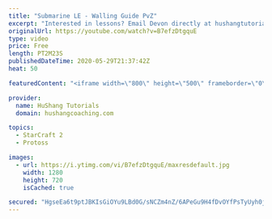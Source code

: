 ```yaml
---
title: "Submarine LE - Walling Guide PvZ"
excerpt: "Interested in lessons? Email Devon directly at hushangtutorials@outlook.com ------------------------------------------------------------------------------------------------------- Want to support HuShang Tutorials directly? Patreon is a website where you can contribute a monthly donation that will help"
originalUrl: https://youtube.com/watch?v=B7efzDtgquE
type: video
price: Free
length: PT2M23S
publishedDateTime: 2020-05-29T21:37:42Z
heat: 50

featuredContent: "<iframe width=\"800\" height=\"500\" frameborder=\"0\" src=\"https://www.youtube.com/embed/B7efzDtgquE\" allow=\"accelerometer; autoplay; encrypted-media; gyroscope; picture-in-picture\" allowfullscreen></iframe>"

provider:
  name: HuShang Tutorials
  domain: hushangcoaching.com

topics:
  - StarCraft 2
  - Protoss

images:
  - url: https://i.ytimg.com/vi/B7efzDtgquE/maxresdefault.jpg
    width: 1280
    height: 720
    isCached: true

secured: "HgseEa6t9ptJBKIsGiOYu9LBd0G/sNCZm4nZ/6APeGu9H4fDvOYfPsTyUyh0jRqD4G2BG68syLzGC/2cVfIazFJ4GQCXKJ81urG5BpjcZqlq9SCYx85To+ecA1fxU8UiCG96bl+BuxcO7cu28MdkBdj1BPJdhRkFByyAtn6pHS5wY8rB+5TBiKecDNY0oYiND8N4XsPXCDtabWb20VVTB3TSrOiki2ZP2EAMP6JaYNcECnPoabGC069ze/0TI7euDvWfMWIOJroP7N7NadkTkJEk8zaNsP23FHJUWwkqEIEzQ8UWYziGII4xUFfdPb9f4dBO9ZN/91Ovugp2SP6r9O26+0Gk0SGTLtVm0QgLPFeMEXza6dVhMIveYrCikQN66xWarreacv1CPAK53tBuIIcYURywgINxCUASxfSuTck=;sNPV5SeH4WBJy+94rNJ+Qg=="
---
```


